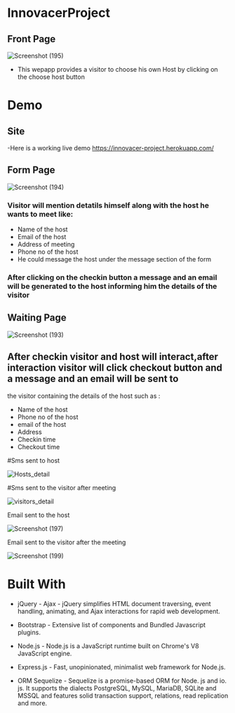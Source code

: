 # InnovacerProject
## Front Page
![Screenshot (195)](https://user-images.githubusercontent.com/49112873/69902646-2b522200-13b6-11ea-824b-e9af4b5b341c.png)
- This wepapp provides a visitor to choose his own Host by clicking on the choose host button
# Demo
## Site
-Here is a working live demo https://innovacer-project.herokuapp.com/
## Form Page
![Screenshot (194)](https://user-images.githubusercontent.com/49112873/69902660-4de43b00-13b6-11ea-92a7-b7f742bb8fc0.png)
### Visitor will mention detatils himself along with the host he wants to meet like:
- Name of the host
- Email of the host
- Address of meeting
- Phone no of the host
- He could message the host under the message section of the form
### After clicking on the checkin button a message and an email will be generated to the host informing him the details of the visitor
## Waiting Page
![Screenshot (193)](https://user-images.githubusercontent.com/49112873/69902665-53da1c00-13b6-11ea-8826-36a9cd5a9c1a.png)
## After checkin visitor and host will interact,after interaction visitor will click checkout button and a message and an email will be sent to
the visitor containing the details of the host such as :
- Name of the host
- Phone no of the host
- email of the host
- Address
- Checkin time
- Checkout time


#Sms sent to host

![Hosts_detail](https://user-images.githubusercontent.com/49112873/69904073-19797a80-13c8-11ea-89ef-eb6faada3eeb.jpeg)

#Sms sent to the visitor after meeting


![visitors_detail](https://user-images.githubusercontent.com/49112873/69904066-f222ad80-13c7-11ea-9f9a-b92bb3f3c6e9.jpeg)

Email sent to the host

![Screenshot (197)](https://user-images.githubusercontent.com/49112873/69904179-b1c42f00-13c9-11ea-922c-f278b07c032e.png)

Email sent to the visitor after the meeting

![Screenshot (199)](https://user-images.githubusercontent.com/49112873/69904125-d7046d80-13c8-11ea-98b3-5ca07146df51.png)

# Built With

- jQuery - Ajax - jQuery simplifies HTML document traversing, event handling, animating, and Ajax interactions for rapid web development.

- Bootstrap - Extensive list of components and Bundled Javascript plugins.

- Node.js - Node.js is a JavaScript runtime built on Chrome's V8 JavaScript engine.

- Express.js - Fast, unopinionated, minimalist web framework for Node.js.

- ORM Sequelize - Sequelize is a promise-based ORM for Node. js and io. js. It supports the dialects PostgreSQL, MySQL, MariaDB, SQLite and MSSQL and features solid transaction support, relations, read replication and more.
